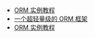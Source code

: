 



* [ORM 实例教程](https://www.ruanyifeng.com/blog/2019/02/orm-tutorial.html)
* [一个超轻量级的 ORM 框架](https://blog.csdn.net/rdhj5566/article/details/52852726)
* [ORM 实例教程](http://www.ruanyifeng.com/blog/2019/02/orm-tutorial.html)
